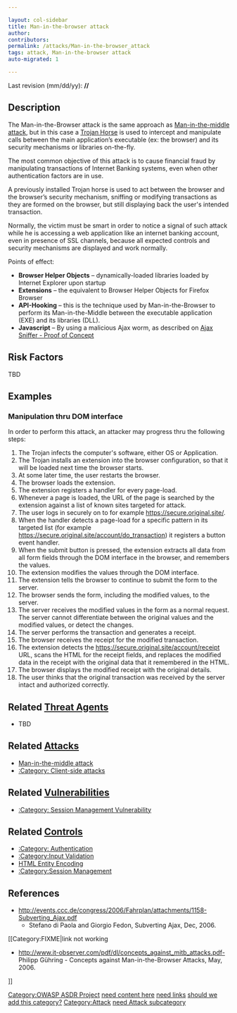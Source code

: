 ```yaml
---

layout: col-sidebar
title: Man-in-the-browser attack
author: 
contributors: 
permalink: /attacks/Man-in-the-browser_attack
tags: attack, Man-in-the-browser attack
auto-migrated: 1

---
```




Last revision (mm/dd/yy): **//**

## Description

The Man-in-the-Browser attack is the same approach as [Man-in-the-middle
attack](Man-in-the-middle_attack "wikilink"), but in this case a [Trojan
Horse](Trojan_Horse "wikilink") is used to intercept and manipulate
calls between the main application’s executable (ex: the browser) and
its security mechanisms or libraries on-the-fly.

The most common objective of this attack is to cause financial fraud by
manipulating transactions of Internet Banking systems, even when other
authentication factors are in use.

A previously installed Trojan horse is used to act between the browser
and the browser’s security mechanism, sniffing or modifying transactions
as they are formed on the browser, but still displaying back the user's
intended transaction.

Normally, the victim must be smart in order to notice a signal of such
attack while he is accessing a web application like an internet banking
account, even in presence of SSL channels, because all expected controls
and security mechanisms are displayed and work normally.

Points of effect:

  - **Browser Helper Objects** – dynamically-loaded libraries loaded by
    Internet Explorer upon startup
  - **Extensions** – the equivalent to Browser Helper Objects for
    Firefox Browser
  - **API-Hooking** – this is the technique used by Man-in-the-Browser
    to perform its Man-in-the-Middle between the executable application
    (EXE) and its libraries (DLL).
  - **Javascript** – By using a malicious Ajax worm, as described on
    [Ajax Sniffer - Proof of
    Concept](http://myappsecurity.blogspot.com/2007/01/ajax-sniffer-prrof-of-concept.html)

## Risk Factors

TBD

## Examples

### Manipulation thru DOM interface

In order to perform this attack, an attacker may progress thru the
following steps:

1.  The Trojan infects the computer's software, either OS or
    Application.
2.  The Trojan installs an extension into the browser configuration, so
    that it will be loaded next time the browser starts.
3.  At some later time, the user restarts the browser.
4.  The browser loads the extension.
5.  The extension registers a handler for every page-load.
6.  Whenever a page is loaded, the URL of the page is searched by the
    extension against a list of known sites targeted for attack.
7.  The user logs in securely on to for example
    https://secure.original.site/.
8.  When the handler detects a page-load for a specific pattern in its
    targeted list (for example
    https://secure.original.site/account/do_transaction) it registers a
    button event handler.
9.  When the submit button is pressed, the extension extracts all data
    from all form fields through the DOM interface in the browser, and
    remembers the values.
10. The extension modifies the values through the DOM interface.
11. The extension tells the browser to continue to submit the form to
    the server.
12. The browser sends the form, including the modified values, to the
    server.
13. The server receives the modified values in the form as a normal
    request. The server cannot differentiate between the original values
    and the modified values, or detect the changes.
14. The server performs the transaction and generates a receipt.
15. The browser receives the receipt for the modified transaction.
16. The extension detects the
    https://secure.original.site/account/receipt URL, scans the HTML for
    the receipt fields, and replaces the modified data in the receipt
    with the original data that it remembered in the HTML.
17. The browser displays the modified receipt with the original details.
18. The user thinks that the original transaction was received by the
    server intact and authorized correctly.

## Related [Threat Agents](Threat_Agents "wikilink")

  - TBD

## Related [Attacks](Attacks "wikilink")

  - [Man-in-the-middle attack](Man-in-the-middle_attack "wikilink")
  - [:Category: Client-side
    attacks](:Category:_Client-side_attacks "wikilink")

## Related [Vulnerabilities](Vulnerabilities "wikilink")

  - [:Category: Session Management
    Vulnerability](:Category:_Session_Management_Vulnerability "wikilink")

## Related [Controls](Controls "wikilink")

  - [:Category: Authentication](:Category:_Authentication "wikilink")
  - [:Category:Input Validation](:Category:Input_Validation "wikilink")
  - [HTML Entity Encoding](HTML_Entity_Encoding "wikilink")
  - [:Category:Session
    Management](:Category:Session_Management "wikilink")

## References

  - <http://events.ccc.de/congress/2006/Fahrplan/attachments/1158-Subverting_Ajax.pdf>
    - Stefano di Paola and Giorgio Fedon, Subverting Ajax, Dec, 2006.

\[\[Category:FIXME|link not working

  - <http://www.it-observer.com/pdf/dl/concepts_against_mitb_attacks.pdf->
    Philipp Gühring - Concepts against Man-in-the-Browser Attacks, May,
    2006.

\]\]

[Category:OWASP ASDR Project](Category:OWASP_ASDR_Project "wikilink")
[need content here](Category:FIXME "wikilink") [need
links](Category:FIXME "wikilink") [should we add this
category?](Category:FIXME "wikilink")
[Category:Attack](Category:Attack "wikilink") [need Attack
subcategory](Category:FIXME "wikilink")